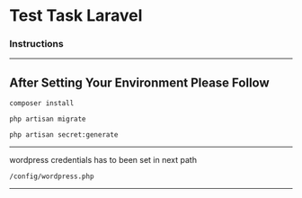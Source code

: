 # Test Task Laravel

### Instructions
---------------------------
After Setting Your Environment Please Follow 
---------------------------
```
composer install

php artisan migrate

php artisan secret:generate
```

---------------------------------------------------
wordpress credentials has to been set in next path
```
/config/wordpress.php
```
----------------------------------------------------


